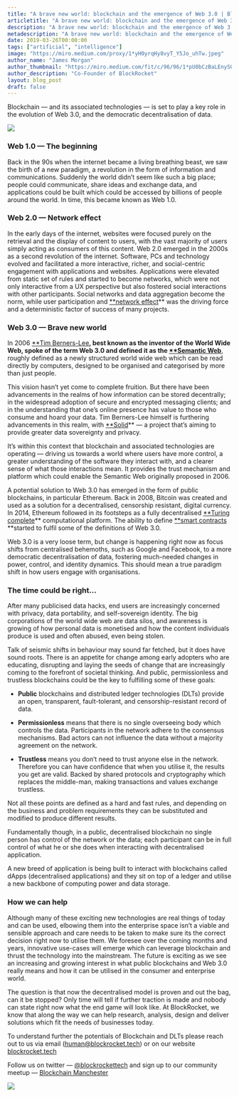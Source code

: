 ```yaml
---
title: "A brave new world: blockchain and the emergence of Web 3.0 | Blog | BlockRocket.tech"
articletitle: "A brave new world: blockchain and the emergence of Web 3.0"
description: "A brave new world: blockchain and the emergence of Web 3.0"
metadescription: "A brave new world: blockchain and the emergence of Web 3.0"
date: 2019-03-26T00:00:00
tags: ["artificial", "intelligence"]
image: "https://miro.medium.com/proxy/1*yH0yrqHy8vyT_Y5Jo_uhTw.jpeg"
author_name: "James Morgan"
author_thumbnail: "https://miro.medium.com/fit/c/96/96/1*pU0bCzBaLEnySQq0APCjWg.jpeg"
author_description: "Co-Founder of BlockRocket"
layout: blog_post
draft: false
---
```

Blockchain — and its associated technologies — is set to play a key role in the evolution of Web 3.0, and the democratic decentralisation of data.

![](https://cdn-images-1.medium.com/max/NaN/1*yH0yrqHy8vyT_Y5Jo_uhTw.jpeg)

### Web 1.0 — The beginning

Back in the 90s when the internet became a living breathing beast, we saw the birth of a new paradigm, a revolution in the form of information and communications. Suddenly the world didn’t seem like such a big place; people could communicate, share ideas and exchange data, and applications could be built which could be accessed by billions of people around the world. In time, this became known as Web 1.0.

### Web 2.0 — Network effect

In the early days of the internet, websites were focused purely on the retrieval and the display of content to users, with the vast majority of users simply acting as consumers of this content. Web 2.0 emerged in the 2000s as a second revolution of the internet. Software, PCs and technology evolved and facilitated a more interactive, richer, and social-centric engagement with applications and websites. Applications were elevated from static set of rules and started to become networks, which were not only interactive from a UX perspective but also fostered social interactions with other participants. Social networks and data aggregation become the norm, while user participation and [**network effect](https://en.wikipedia.org/wiki/Network_effect)** was the driving force and a deterministic factor of success of many projects.

### Web 3.0 — Brave new world

In 2006 [**Tim Berners-Lee](https://en.wikipedia.org/wiki/Tim_Berners-Lee)**, best known as the inventor of the World Wide Web, spoke of the term Web 3.0 and defined it as the [**Semantic Web](https://www.w3.org/standards/semanticweb/)**, roughly defined as a newly structured world wide web which can be read directly by computers, designed to be organised and categorised by more than just people.

This vision hasn’t yet come to complete fruition. But there have been advancements in the realms of how information can be stored decentrally; in the widespread adoption of secure and encrypted messaging clients; and in the understanding that one’s online presence has value to those who consume and hoard your data. Tim Berners-Lee himself is furthering advancements in this realm, with [**Solid](https://solid.inrupt.com/)** — a project that’s aiming to provide greater data sovereignty and privacy.

It’s within this context that blockchain and associated technologies are operating — driving us towards a world where users have more control, a greater understanding of the software they interact with, and a clearer sense of what those interactions mean. It provides the trust mechanism and platform which could enable the Semantic Web originally proposed in 2006.

A potential solution to Web 3.0 has emerged in the form of public blockchains, in particular Ethereum. Back in 2008, Bitcoin was created and used as a solution for a decentralised, censorship resistant, digital currency. In 2014, Ethereum followed in its footsteps as a fully decentralised [**Turing complete](https://en.wikipedia.org/wiki/Turing_completeness)** computational platform. The ability to define [**smart contracts](https://en.wikipedia.org/wiki/Smart_contract) **started to fulfil some of the definitions of Web 3.0.

Web 3.0 is a very loose term, but change is happening right now as focus shifts from centralised behemoths, such as Google and Facebook, to a more democratic decentralisation of data, fostering much-needed changes in power, control, and identity dynamics. This should mean a true paradigm shift in how users engage with organisations.

### The time could be right…

After many publicised data hacks, end users are increasingly concerned with privacy, data portability, and self-sovereign identity. The big corporations of the world wide web are data silos, and awareness is growing of how personal data is monetised and how the content individuals produce is used and often abused, even being stolen.

Talk of seismic shifts in behaviour may sound far fetched, but it does have sound roots. There is an appetite for change among early adopters who are educating, disrupting and laying the seeds of change that are increasingly coming to the forefront of societal thinking. And public, permissionless and trustless blockchains could be the key to fulfilling some of these goals:

* **Public** blockchains and distributed ledger technologies (DLTs) provide an open, transparent, fault-tolerant, and censorship-resistant record of data.

* **Permissionless** means that there is no single overseeing body which controls the data. Participants in the network adhere to the consensus mechanisms. Bad actors can not influence the data without a majority agreement on the network.

* **Trustless** means you don’t need to trust anyone else in the network. Therefore you can have confidence that when you utilise it, the results you get are valid. Backed by shared protocols and cryptography which replaces the middle-man, making transactions and values exchange trustless.

Not all these points are defined as a hard and fast rules, and depending on the business and problem requirements they can be substituted and modified to produce different results.

Fundamentally though, in a public, decentralised blockchain no single person has control of the network or the data; each participant can be in full control of what he or she does when interacting with decentralised application.

A new breed of application is being built to interact with blockchains called dApps (decentralised applications) and they sit on top of a ledger and utilise a new backbone of computing power and data storage.

### How we can help

Although many of these exciting new technologies are real things of today and can be used, elbowing them into the enterprise space isn’t a viable and sensible approach and care needs to be taken to make sure its the correct decision right now to utilise them. We foresee over the coming months and years, innovative use-cases will emerge which can leverage blockchain and thrust the technology into the mainstream. The future is exciting as we see an increasing and growing interest in what public blockchains and Web 3.0 really means and how it can be utilised in the consumer and enterprise world.

The question is that now the decentralised model is proven and out the bag, can it be stopped? Only time will tell if further traction is made and nobody can state right now what the end game will look like. At BlockRocket, we know that along the way we can help research, analysis, design and deliver solutions which fit the needs of businesses today.

To understand further the potentials of Blockchain and DLTs please reach out to us via email (human@blockrocket.tech) or on our website [blockrocket.tech](http://blockrocket.tech)

Follow us on twitter — [@blockrockettech](https://twitter.com/blockrockettech) and sign up to our community meetup — [Blockchain Manchester](https://meetup.com/BlockchainManchesterMeetup)

![](https://cdn-images-1.medium.com/max/2880/1*2zmzFQP02dpt69DDx_uj9w.png)
